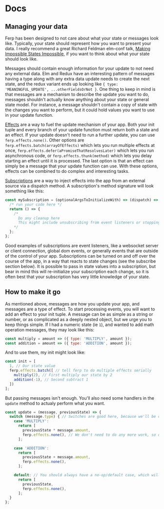 # Docs

## Managing your data

Ferp has been designed to not care about what your state or messages look like.
Typically, your state should represent how you want to present your data.
I really recommend a great Richard Feldman elm-conf talk, [Making Impossible States Impossible](https://www.youtube.com/watch?v=IcgmSRJHu_8), if you want to think about what your state should look like.

Messages should contain enough information for your update to not need any external data.
Elm and Redux have an interesting pattern of messages having a type along with any extra data update needs to create the next state, and the redux variant ends up looking like `{ type: 'MEANINGFUL_UPDATE', ...otherFieldsOrNot }`.
One thing to keep in mind is that messages are a mechanism to describe the update you want to do, messages shouldn't actually know anything about your state or general state model.
For instance, a message shouldn't contain a copy of state with the changes you want to perform, but it could hold values you want to use in your update function.

[Effects](./src/ferp/effects) are a way to fuel the update mechanism of your app.
Both your init tuple and every branch of your update function must return both a state and an effect.
If your update doesn't need to run a further update, you can use `ferp.effects.none()`.
Other options are `ferp.effects.batch(arrayOfEffects)` which lets you run multiple effects at once, `ferp.effects.defer(aPromiseThatResolvesLater)` which lets you run asynchronous code, or `ferp.effects.thunk(method)` which lets you delay starting an effect until it is processed.
The last option is that an effect can simply be a message that your update function can use.
With these options, effects can be combined to do complex and interesting tasks.

[Subscriptions](./src/ferp/subscriptions) are a way to inject effects into the app from an external source via a dispatch method.
A subscription's method signature will look something like this:

```javascript
const mySubscription = (optionalArgsToInitializeWith) => (dispatch) => {
  /* run your code here */
  return () => {
    /*
      Do any cleanup here
      This might include unsubscribing from event listeners or stopping timers.
    */
  };
};
```

Good examples of subscriptions are event listeners, like a websocket server or client connection, global dom events, or generally events that are outside of the control of your app.
Subscriptions can be turned on and off over the course of the app, in a way that reacts to state changes (see the subscribe section below).
It is possible to pass in state values into a subscription, but bear in mind this will re-initialize your subscription each change, so it is often best that your subscription has very little knowledge of your state.

## How to make it go

As mentioned above, messages are how you update your app, and messages are a type of effect.
To start processing events, you will want to add an effect to your init tuple.
A message can be as simple as a string or number, or as complicated as a deeply nested object, but we urge you to keep things simple.
If I had a numeric state (ie `1`), and wanted to add math operation messages, they may look like this:

```javascript
const multiply = amount => ({ type: 'MULTIPLY', amount });
const addition = amount => ({ type: 'ADDITION', amount });
```

And to use them, my init might look like:

```javascript
const init = [
  1, // Our state value
  ferp.effects.batch([ // tell ferp to do multiple effects serially
    multiply(2), // First multiply our state by 2
    addition(-1), // Second subtract 1
  ])
];
```

But passing messages isn't enough.
You'll also need some handlers in the `update` method to actualy perform what you want.

```javascript
const update = (message, previousState) => {
  switch (message.type) { // Switches are good here, because we'll be checking multiple cases for message.type
    case 'MULTIPLY':
      return [
        previousState * message.amount,
        ferp.effects.none(), // We don't need to do any more work, so declare that there are no more effects
      ];

    case 'ADDITION':
      return [
        previousState + message.amount,
        ferp.effects.none(),
      ];

    default: // You should always have a no-op/default case, which will always keep your state, even if you aren't handling a certain message yet.
      return [
        previousState,
        ferp.effects.none(),
      ];
  }
};
```

